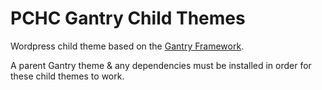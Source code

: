 # PCHC Gantry Child Themes

Wordpress child theme based on the [Gantry Framework](http://www.gantry-framework.org/).

A parent Gantry theme & any dependencies must be installed in order for these child themes to work.
